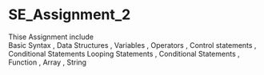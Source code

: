 # SE_Assignment_2

Thise Assignment include  
        Basic Syntax , Data Structures , Variables , Operators , Control statements , Conditional Statements 
        Looping Statements , Conditional Statements , Function , Array , String 
